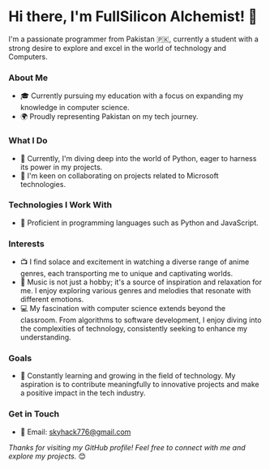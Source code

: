 # Hi there, I'm FullSilicon Alchemist! 👋

I'm a passionate programmer from Pakistan 🇵🇰, currently a student with a strong desire to explore and excel in the world of technology and Computers.

### About Me
- 🎓 Currently pursuing my education with a focus on expanding my knowledge in computer science.
- 🌍 Proudly representing Pakistan on my tech journey.

### What I Do
- 🌱 Currently, I'm diving deep into the world of Python, eager to harness its power in my projects.
- 👯 I'm keen on collaborating on projects related to Microsoft technologies.

### Technologies I Work With
- 🚀 Proficient in programming languages such as Python and JavaScript.

### Interests
- 📺 I find solace and excitement in watching a diverse range of anime genres, each transporting me to unique and captivating worlds.
- 🎵 Music is not just a hobby; it's a source of inspiration and relaxation for me. I enjoy exploring various genres and melodies that resonate with different emotions.
- 💻 My fascination with computer science extends beyond the classroom. From algorithms to software development, I enjoy diving into the complexities of technology, consistently seeking to enhance my understanding.

### Goals
- 🌟 Constantly learning and growing in the field of technology. My aspiration is to contribute meaningfully to innovative projects and make a positive impact in the tech industry.

### Get in Touch
- 📧 Email: skyhack776@gmail.com

  
_Thanks for visiting my GitHub profile! Feel free to connect with me and explore my projects._ 😊
